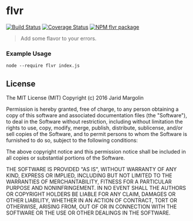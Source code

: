 # flvr

[![Build Status](https://travis-ci.org/jaridmargolin/flvr.svg?branch=master)](https://travis-ci.org/jaridmargolin/flvr) [![Coverage Status](https://coveralls.io/repos/github/jaridmargolin/flvr/badge.svg?branch=master)](https://coveralls.io/github/jaridmargolin/flvr?branch=master) [![NPM flvr package](https://img.shields.io/npm/v/flvr.svg)](https://npmjs.org/package/flvr)

> Add some flavor to your errors.


### Example Usage

```
node --require flvr index.js
```


## License

The MIT License (MIT) Copyright (c) 2016 Jarid Margolin

Permission is hereby granted, free of charge, to any person obtaining a copy of this software and associated documentation files (the "Software"), to deal in the Software without restriction, including without limitation the rights to use, copy, modify, merge, publish, distribute, sublicense, and/or sell copies of the Software, and to permit persons to whom the Software is furnished to do so, subject to the following conditions:

The above copyright notice and this permission notice shall be included in all copies or substantial portions of the Software.

THE SOFTWARE IS PROVIDED "AS IS", WITHOUT WARRANTY OF ANY KIND, EXPRESS OR IMPLIED, INCLUDING BUT NOT LIMITED TO THE WARRANTIES OF MERCHANTABILITY, FITNESS FOR A PARTICULAR PURPOSE AND NONINFRINGEMENT. IN NO EVENT SHALL THE AUTHORS OR COPYRIGHT HOLDERS BE LIABLE FOR ANY CLAIM, DAMAGES OR OTHER LIABILITY, WHETHER IN AN ACTION OF CONTRACT, TORT OR OTHERWISE, ARISING FROM, OUT OF OR IN CONNECTION WITH THE SOFTWARE OR THE USE OR OTHER DEALINGS IN THE SOFTWARE.